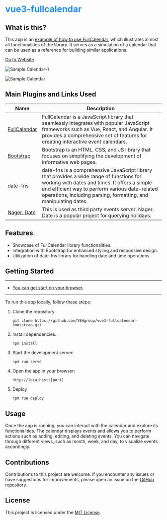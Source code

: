 <h1 style='color: dodgerblue;'> vue3-fullcalendar </h1>

## What is this?
This app is an [example of how to use FullCalendar](https://github.com/YSHgroup/vue3-fullcalendar-bootstrap.git), which illustrates almost all functionalities of the library. It serves as a simulation of a calendar that can be used as a reference for building similar applications.

[Go to Website](https://yshgroup.github.io/vue3-fullcalendar-bootstrap/)

![Sample Calendar-1](src/assets/fullcalendar-first-page.png)

![Sample Calendar](src/assets/fullcalendar-event-list.png)

## Main Plugins and Links Used
 | Name | Description |
 |-|-|
 |[FullCalendar](https://fullcalendar.io/) | FullCalendar is a JavaScript library that seamlessly integrates with popular JavaScript frameworks such as Vue, React, and Angular. It provides a comprehensive set of features for creating interactive event calendars.|
 |[Bootstrap](https://getbootstrap.com/)|Bootstrap is an HTML, CSS, and JS library that focuses on simplifying the development of informative web pages.|
 |[date-fns](https://date-fns.org/)|date-fns is a comprehensive JavaScript library that provides a wide range of functions for working with dates and times. It offers a simple and efficient way to perform various date-related operations, including parsing, formatting, and manipulating dates.|
 |[Nager. Date](https://date.nager.at)|This is used as third party events server. Nager. Date is a popular project for querying holidays.|

## Features
- Showcase of FullCalendar library functionalities.
- Integration with Bootstrap for enhanced styling and responsive design.
- Utilization of date-fns library for handling date and time operations.

## Getting Started
---
- [You can get start on your browser.](https://stackblitz.com/~/github.com/YSHgroup/vue3-fullcalendar-bootstrap)
---
To run this app locally, follow these steps:

1. Clone the repository: 
   ```
   git clone https://github.com/YSHgroup/vue3-fullcalendar-bootstrap.git
   ```

2. Install dependencies:
   ```
   npm install
   ```

3. Start the development server:
   ```
   npm run serve
   ```

4. Open the app in your browser:
   ```
   http://localhost:[port]
   ```

5. Deploy
   ```
   npm run deploy
   ```

## Usage
Once the app is running, you can interact with the calendar and explore its functionalities. The calendar displays events and allows you to perform actions such as adding, editing, and deleting events. You can navigate through different views, such as month, week, and day, to visualize events accordingly.

## Contributions
Contributions to this project are welcome. If you encounter any issues or have suggestions for improvements, please open an issue on the [GitHub repository](https://github.com/example/vue3-fullcalendar).

## License
This project is licensed under the [MIT License](https://opensource.org/licenses/MIT).